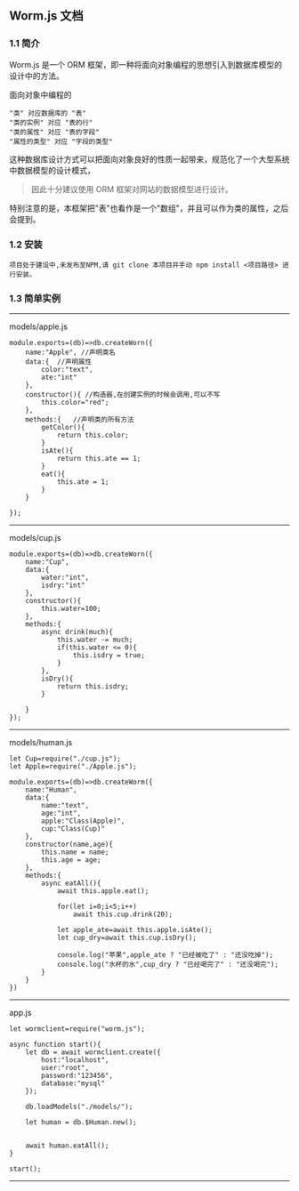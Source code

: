 ## Worm.js 文档

### 1.1 简介

Worm.js 是一个 ORM 框架，即一种将面向对象编程的思想引入到数据库模型的设计中的方法。

面向对象中编程的 

```
"类" 对应数据库的 "表"   
"类的实例" 对应 "表的行"    
"类的属性" 对应 "表的字段"   
"属性的类型" 对应 "字段的类型"
```

这种数据库设计方式可以把面向对象良好的性质一起带来，规范化了一个大型系统中数据模型的设计模式，    
   
> 因此十分建议使用 ORM 框架对网站的数据模型进行设计。   

    
特别注意的是，本框架把"表"也看作是一个"数组"，并且可以作为类的属性，之后会提到。   


### 1.2 安装

```项目处于建设中,未发布至NPM,请 git clone 本项目并手动 npm install <项目路径> 进行安装。```

### 1.3 简单实例

----------------
models/apple.js
```
module.exports=(db)=>db.createWorn({
	name:"Apple", //声明类名
	data:{  //声明属性
		color:"text",
		ate:"int"
	},
	constructor(){ //构造器,在创建实例的时候会调用,可以不写
		this.color="red";
	},
	methods:{   //声明类的所有方法
		getColor(){
			return this.color;
		}
		isAte(){
			return this.ate == 1;
		}
		eat(){
			this.ate = 1;
		}
	}

});
```

----------------
models/cup.js
```
module.exports=(db)=>db.createWorn({
	name:"Cup",
	data:{
		water:"int",
		isdry:"int"
	},
	constructor(){
		this.water=100;
	},
	methods:{
		async drink(much){
			this.water -= much;
			if(this.water <= 0){
				this.isdry = true;
			}
		},
		isDry(){
			return this.isdry;	
		}

	}
});
```


----------------

models/human.js
```
let Cup=require("./cup.js");
let Apple=require("./Apple.js");

module.exports=(db)=>db.createWorm({
	name:"Human",
	data:{
		name:"text",
		age:"int",
		apple:"Class(Apple)",
		cup:"Class(Cup)"
	},
	constructor(name,age){
		this.name = name;
		this.age = age;
	},
	methods:{
		async eatAll(){
			await this.apple.eat();

			for(let i=0;i<5;i++)
				await this.cup.drink(20);
			
			let apple_ate=await this.apple.isAte();
			let cup_dry=await this.cup.isDry();

			console.log("苹果",apple_ate ? "已经被吃了" : "还没吃掉");
			console.log("水杯的水",cup_dry ? "已经喝完了" : "还没喝完");
		}
	}
})

```

------------------
app.js
```
let wormclient=require("worm.js");

async function start(){
	let db = await wormclient.create({
		host:"localhost",
		user:"root",
		password:"123456",
		database:"mysql"
	});

	db.loadModels("./models/");

	let human = db.$Human.new();


	await human.eatAll();
}

start();

```

-------------------
